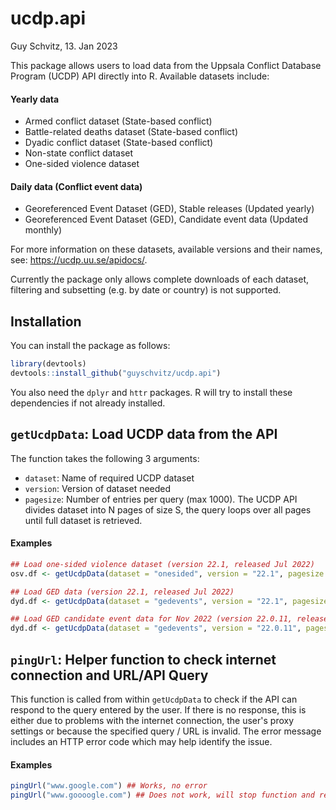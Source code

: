 # ucdp.api
Guy Schvitz, 13. Jan 2023

This package allows users to load data from the Uppsala Conflict Database Program (UCDP) API directly into R. Available datasets include:

#### Yearly data
- Armed conflict dataset (State-based conflict)
- Battle-related deaths dataset (State-based conflict)
- Dyadic conflict dataset (State-based conflict) 
- Non-state conflict dataset
- One-sided violence dataset

#### Daily data (Conflict event data)
- Georeferenced Event Dataset (GED), Stable releases (Updated yearly)
- Georeferenced Event Dataset (GED), Candidate event data (Updated monthly)

For more information on these datasets, available versions and their names, see: https://ucdp.uu.se/apidocs/.

Currently the package only allows complete downloads of each dataset, filtering and subsetting (e.g. by date or country) is not supported.

## Installation
You can install the package as follows:

```r
library(devtools)
devtools::install_github("guyschvitz/ucdp.api")
```
You also need the `dplyr` and `httr` packages. R will try to install these dependencies if not already installed.

## `getUcdpData`: Load UCDP data from the API
The function takes the following 3 arguments: 

- `dataset`: Name of required UCDP dataset
- `version`: Version of dataset needed
- `pagesize`: Number of entries per query (max 1000). The UCDP API divides dataset into N pages of size S,
the query loops over all pages until full dataset is retrieved.

#### Examples
```r
## Load one-sided violence dataset (version 22.1, released Jul 2022)
osv.df <- getUcdpData(dataset = "onesided", version = "22.1", pagesize = 1000)

## Load GED data (version 22.1, released Jul 2022)
dyd.df <- getUcdpData(dataset = "gedevents", version = "22.1", pagesize = 1000)

## Load GED candidate event data for Nov 2022 (version 22.0.11, released Dec 2022)
dyd.df <- getUcdpData(dataset = "gedevents", version = "22.0.11", pagesize = 1000)
```

## `pingUrl`: Helper function to check internet connection and URL/API Query
This function is called from within `getUcdpData` to check if the API can respond to the query entered by the user. 
If there is no response, this is either due to problems with the internet connection, the user's proxy settings or because the specified query / URL is invalid. The error message includes an HTTP error code which may help identify the issue. 

#### Examples
```r
pingUrl("www.google.com") ## Works, no error
pingUrl("www.goooogle.com") ## Does not work, will stop function and return an error
```
